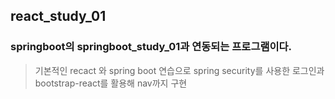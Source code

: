 ## react_study_01
### springboot의 springboot_study_01과 연동되는 프로그램이다.

> 기본적인 recact 와 spring boot 연습으로 spring security를 사용한 로그인과<br/> bootstrap-react를 활용해 nav까지 구현
